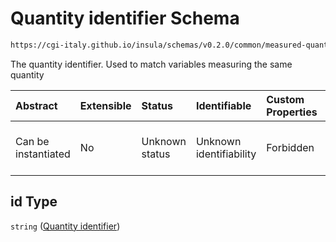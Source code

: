 # Quantity identifier Schema

```txt
https://cgi-italy.github.io/insula/schemas/v0.2.0/common/measured-quantity.schema.json#/properties/id
```

The quantity identifier. Used to match variables measuring the same quantity

| Abstract            | Extensible | Status         | Identifiable            | Custom Properties | Additional Properties | Access Restrictions | Defined In                                                                                             |
| :------------------ | :--------- | :------------- | :---------------------- | :---------------- | :-------------------- | :------------------ | :----------------------------------------------------------------------------------------------------- |
| Can be instantiated | No         | Unknown status | Unknown identifiability | Forbidden         | Allowed               | none                | [measured-quantity.schema.json\*] (schemas/common/measured-quantity.schema.json) |

## id Type

`string` ([Quantity identifier](measured-quantity-properties-quantity-identifier.md))
